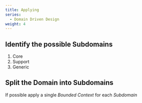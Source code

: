```yaml
---
title: Applying
series:
  - Domain Driven Design
weight: 4
---
```


## Identify the possible Subdomains

1. Core
2. Support
3. Generic

## Split the Domain into Subdomains

If possible apply a single _Bounded Context_ for each _Subdomain_